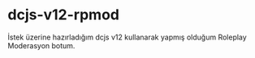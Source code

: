 # dcjs-v12-rpmod
İstek üzerine hazırladığım dcjs v12 kullanarak yapmış olduğum Roleplay Moderasyon botum.
